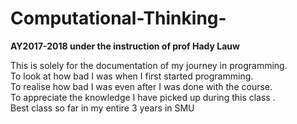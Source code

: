 # Computational-Thinking-
**AY2017-2018 under the instruction of prof Hady Lauw**


This is solely for the documentation of my journey in programming.<br />
To look at how bad I was when I first started programming.<br />
To realise how bad I was even after I was done with the course.<br />
To appreciate the knowledge I have picked up during this class .<br />
Best class so far in my entire 3 years in SMU
